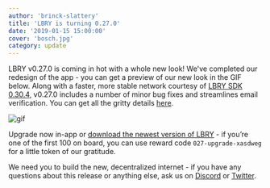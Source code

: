 ```yaml
---
author: 'brinck-slattery'
title: 'LBRY is turning 0.27.0'
date: '2019-01-15 15:00:00'
cover: 'bosch.jpg'
category: update
---
```

LBRY v0.27.0 is coming in hot with a whole new look! We've completed our redesign of the app - you can get a preview of our new look in the GIF below. Along with a faster, more stable network courtesy of [LBRY SDK 0.30.4](https://github.com/lbryio/lbry/releases/tag/v0.30.4), v0.27.0 includes a number of minor bug fixes and streamlines email verification. You can get all the gritty details [here](https://github.com/lbryio/lbry-desktop/releases/tag/v0.27.0).

![gif](https://spee.ch/@lbry:3f/0270-app-gif.gif)

Upgrade now in-app or [download the newest version of LBRY](/get) - if you’re one of the first 100 on board, you can use reward code `027-upgrade-xasdweg` for a little token of our gratitude.

We need you to build the new, decentralized internet - if you have any questions about this release or anything else, ask us on [Discord](https://chat.lbry.com) or [Twitter](https://twitter.com/lbryio).

